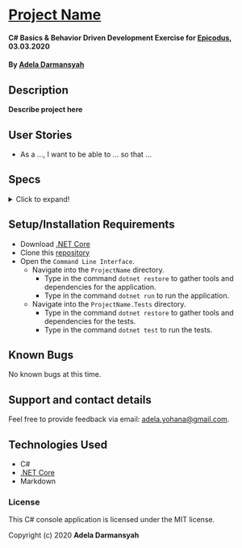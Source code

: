 # [Project Name](https://github.com/ayohana/ProjectName.git/)

#### C# Basics & Behavior Driven Development Exercise for [Epicodus](https://www.epicodus.com/), 03.03.2020

#### By [**Adela Darmansyah**](https://ayohana.github.io/portfolio/)

## Description

**Describe project here**

## User Stories

* As a ..., I want to be able to ... so that ...

## Specs

<details>
  <summary>Click to expand!</summary>

| Spec | `Console` Input | `Console` Output |
| :-------------     | :------------- | :------------- |
| **Test** | input | output |

</details>

## Setup/Installation Requirements

* Download [.NET Core](https://dotnet.microsoft.com/download/dotnet-core/)
* Clone this [repository](https://github.com/ayohana/anagram.git/)
* Open the `Command Line Interface`.
  * Navigate into the `ProjectName` directory.
    * Type in the command `dotnet restore` to gather tools and dependencies for the application.
    * Type in the command `dotnet run` to run the application.
  * Navigate into the `ProjectName.Tests` directory.
    * Type in the command `dotnet restore` to gather tools and dependencies for the tests.
    * Type in the command `dotnet test` to run the tests. 

## Known Bugs

No known bugs at this time.

## Support and contact details

Feel free to provide feedback via email: adela.yohana@gmail.com.

## Technologies Used

* C#
* [.NET Core](https://dotnet.microsoft.com/download/dotnet-core/)
* Markdown

### License

This C# console application is licensed under the MIT license.

Copyright (c) 2020 **Adela Darmansyah**
